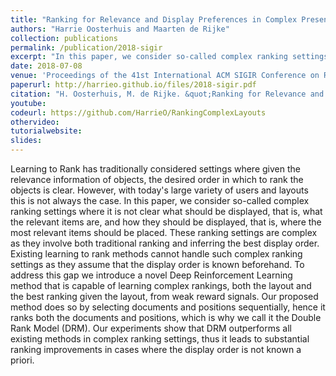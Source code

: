 ```yaml
---
title: "Ranking for Relevance and Display Preferences in Complex Presentation Layouts"
authors: "Harrie Oosterhuis and Maarten de Rijke"
collection: publications
permalink: /publication/2018-sigir
excerpt: "In this paper, we consider so-called complex ranking settings where it is not clear what should be displayed, that is, what the relevant items are, and how they should be displayed, that is, where the most relevant items should be placed. These ranking settings are complex as they involve both traditional ranking and inferring the best display order."
date: 2018-07-08
venue: 'Proceedings of the 41st International ACM SIGIR Conference on Research & Development in Information Retrieval (SIGIR ’18)'
paperurl: http://harrieo.github.io/files/2018-sigir.pdf
citation: "H. Oosterhuis, M. de Rijke. &quot;Ranking for Relevance and Display Preferences in Complex Presentation Layouts.&quot; In <i>Proceedings of the 41st International ACM SIGIR Conference on Research & Development in Information Retrieval.</i>. ACM, 2018."
youtube: 
codeurl: https://github.com/HarrieO/RankingComplexLayouts
othervideo:
tutorialwebsite:
slides:
---
```


Learning to Rank has traditionally considered settings where given the relevance information of objects, the desired order in which to rank the objects is clear. However, with today's large variety of users and layouts this is not always the case. In this paper, we consider so-called complex ranking settings where it is not clear what should be displayed, that is, what the relevant items are, and how they should be displayed, that is, where the most relevant items should be placed. These ranking settings are complex as they involve both traditional ranking and inferring the best display order. Existing learning to rank methods cannot handle such complex ranking settings as they assume that the display order is known beforehand. To address this gap we introduce a novel Deep Reinforcement Learning method that is capable of learning complex rankings, both the layout and the best ranking given the layout, from weak reward signals. Our proposed method does so by selecting documents and positions sequentially, hence it ranks both the documents and positions, which is why we call it the Double Rank Model (DRM). Our experiments show that DRM outperforms all existing methods in complex ranking settings, thus it leads to substantial ranking improvements in cases where the display order is not known a priori.